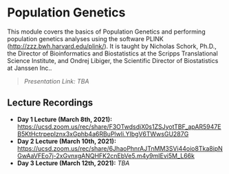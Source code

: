# Population Genetics
This module covers the basics of Population Genetics and performing population genetics analyses using the software PLINK (http://zzz.bwh.harvard.edu/plink/). It is taught by Nicholas Schork, Ph.D., the Director of Bioinformatics and Biostatistics at the Scripps Translational Science Institute, and Ondrej Libiger, the Scientific Director of Biostatistics at Janssen Inc.. 

> *Presentation Link:* *TBA*

## Lecture Recordings

* **Day 1 Lecture (March 8th, 2021):** https://ucsd.zoom.us/rec/share/F3OTwdsdjX0s1ZSJyotTBF_apAR5947EB5KtHctrpepIznx3xGphb4a6RBuPlwIi.YIbgV6TWwsGU287G
* **Day 2 Lecture (March 10th, 2021):** https://ucsd.zoom.us/rec/share/6JhaoPhnrAJTnMM3SVi44oio8Tka8ipNGwAaVFEo7j-2xGvnxgANQHFK2cnEbVe5.m4y9mIEvi5M_L66k
* **Day 3 Lecture (March 12th, 2021):** *TBA*
